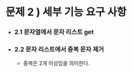 # 문제 2 ) 세부 기능 요구 사항
- ### 2.1 문자열에서 문자 리스트 get
- ### 2.2 문자 리스트에서 중복 문자 제거
  - 중복은 2개 이상임을 의미한다.
   